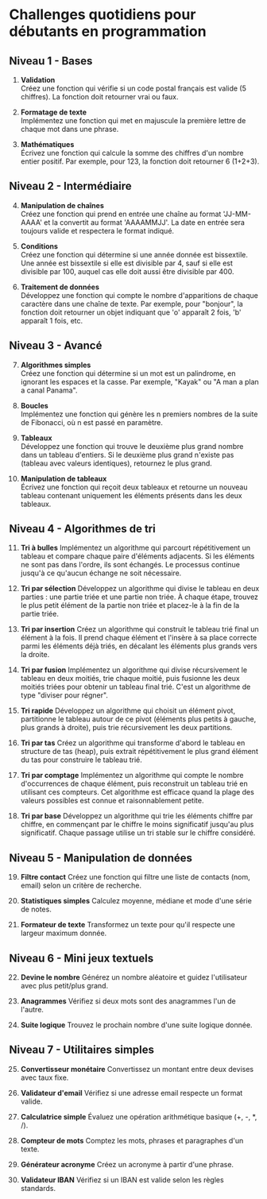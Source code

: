 # Challenges quotidiens pour débutants en programmation

## Niveau 1 - Bases
1. **Validation**  
Créez une fonction qui vérifie si un code postal français est valide (5 chiffres). La fonction doit retourner vrai ou faux.

2. **Formatage de texte**  
Implémentez une fonction qui met en majuscule la première lettre de chaque mot dans une phrase.

3. **Mathématiques**  
Écrivez une fonction qui calcule la somme des chiffres d'un nombre entier positif. Par exemple, pour 123, la fonction doit retourner 6 (1+2+3).

## Niveau 2 - Intermédiaire
4. **Manipulation de chaînes**  
Créez une fonction qui prend en entrée une chaîne au format 'JJ-MM-AAAA' et la convertit au format 'AAAAMMJJ'. La date en entrée sera toujours valide et respectera le format indiqué.

5. **Conditions**  
Créez une fonction qui détermine si une année donnée est bissextile. Une année est bissextile si elle est divisible par 4, sauf si elle est divisible par 100, auquel cas elle doit aussi être divisible par 400.

6. **Traitement de données**  
Développez une fonction qui compte le nombre d'apparitions de chaque caractère dans une chaîne de texte. Par exemple, pour "bonjour", la fonction doit retourner un objet indiquant que 'o' apparaît 2 fois, 'b' apparaît 1 fois, etc.

## Niveau 3 - Avancé
7. **Algorithmes simples**  
Créez une fonction qui détermine si un mot est un palindrome, en ignorant les espaces et la casse. Par exemple, "Kayak" ou "A man a plan a canal Panama".

8. **Boucles**  
Implémentez une fonction qui génère les n premiers nombres de la suite de Fibonacci, où n est passé en paramètre.

9. **Tableaux**  
Développez une fonction qui trouve le deuxième plus grand nombre dans un tableau d'entiers. Si le deuxième plus grand n'existe pas (tableau avec valeurs identiques), retournez le plus grand.

10. **Manipulation de tableaux**  
Écrivez une fonction qui reçoit deux tableaux et retourne un nouveau tableau contenant uniquement les éléments présents dans les deux tableaux.

## Niveau 4 - Algorithmes de tri 
11. **Tri à bulles**
Implémentez un algorithme qui parcourt répétitivement un tableau et compare chaque paire d'éléments adjacents. Si les éléments ne sont pas dans l'ordre, ils sont échangés. Le processus continue jusqu'à ce qu'aucun échange ne soit nécessaire.

12. **Tri par sélection**
Développez un algorithme qui divise le tableau en deux parties : une partie triée et une partie non triée. À chaque étape, trouvez le plus petit élément de la partie non triée et placez-le à la fin de la partie triée.

13. **Tri par insertion**
Créez un algorithme qui construit le tableau trié final un élément à la fois. Il prend chaque élément et l'insère à sa place correcte parmi les éléments déjà triés, en décalant les éléments plus grands vers la droite.

14. **Tri par fusion**
Implémentez un algorithme qui divise récursivement le tableau en deux moitiés, trie chaque moitié, puis fusionne les deux moitiés triées pour obtenir un tableau final trié. C'est un algorithme de type "diviser pour régner".

15. **Tri rapide**
Développez un algorithme qui choisit un élément pivot, partitionne le tableau autour de ce pivot (éléments plus petits à gauche, plus grands à droite), puis trie récursivement les deux partitions.

16. **Tri par tas**
Créez un algorithme qui transforme d'abord le tableau en structure de tas (heap), puis extrait répétitivement le plus grand élément du tas pour construire le tableau trié.

17. **Tri par comptage**
Implémentez un algorithme qui compte le nombre d'occurrences de chaque élément, puis reconstruit un tableau trié en utilisant ces compteurs. Cet algorithme est efficace quand la plage des valeurs possibles est connue et raisonnablement petite.

18. **Tri par base**
Développez un algorithme qui trie les éléments chiffre par chiffre, en commençant par le chiffre le moins significatif jusqu'au plus significatif. Chaque passage utilise un tri stable sur le chiffre considéré.

## Niveau 5 - Manipulation de données
19. **Filtre contact**
Créez une fonction qui filtre une liste de contacts (nom, email) selon un critère de recherche.

20. **Statistiques simples**
Calculez moyenne, médiane et mode d'une série de notes.

21. **Formateur de texte**
Transformez un texte pour qu'il respecte une largeur maximum donnée.

## Niveau 6 - Mini jeux textuels
22. **Devine le nombre**
Générez un nombre aléatoire et guidez l'utilisateur avec plus petit/plus grand.

23. **Anagrammes**
Vérifiez si deux mots sont des anagrammes l'un de l'autre.

24. **Suite logique**
Trouvez le prochain nombre d'une suite logique donnée.

## Niveau 7 - Utilitaires simples
25. **Convertisseur monétaire**
Convertissez un montant entre deux devises avec taux fixe.

26. **Validateur d'email**
Vérifiez si une adresse email respecte un format valide.

27. **Calculatrice simple**
Évaluez une opération arithmétique basique (+, -, *, /).

28. **Compteur de mots**
Comptez les mots, phrases et paragraphes d'un texte.

29. **Générateur acronyme**
Créez un acronyme à partir d'une phrase.

30. **Validateur IBAN**
Vérifiez si un IBAN est valide selon les règles standards.
